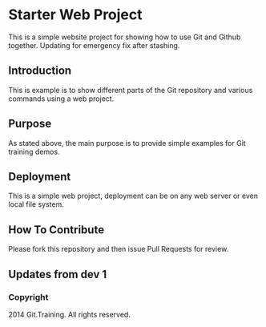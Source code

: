 # Starter Web Project

This is a simple website project for showing how to use Git and Github together. Updating for emergency fix after stashing. 

## Introduction

This is example is to show different parts of the Git repository and various commands using a web project.

## Purpose

As stated above, the main purpose is to provide simple examples for Git training demos.

## Deployment

This is a simple web project, deployment can be on any web server or even local file system.

## How To Contribute

Please fork this repository and then issue Pull Requests for review.

## Updates from dev 1

### Copyright

2014 Git.Training. All rights reserved.
